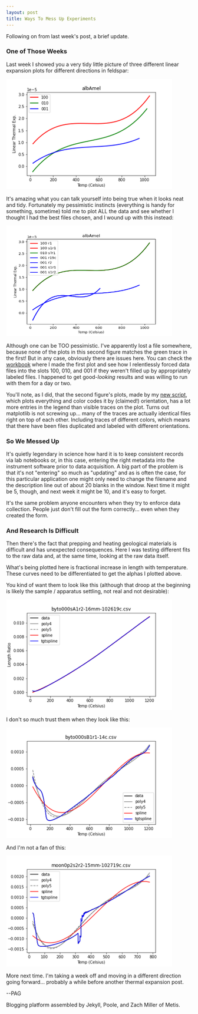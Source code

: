 ```yaml
---
layout: post
title: Ways To Mess Up Experiments
---
```


Following on from last week's post, a brief update.

### One of Those Weeks

Last week I showed you a very tidy little picture of three different linear expansion plots for different directions in feldspar:

<img src="../images/albAmel.png" alt="Albite1"
  title="Albite, tidy" width="450" height="300"/>  

It's amazing what you can talk yourself into being true when it looks neat and tidy. Fortunately my pessimistic instincts (everything is handy for something, sometime) told me to plot ALL the data and see whether I thought I had the best files chosen, and I wound up with this instead:

<img src="../images/albAmel2.png" alt="Albite2"
  title="Albite, messy" width="450" height="300"/>

Although one can be TOO pessimistic. I've apparently lost a file somewhere, because none of the plots in this second figure matches the green trace in the first! But in any case, obviously there are issues here. You can check the <a href="https://github.com/PAGiesting/thermal-expansion/blob/master/plot_scratch.ipynb">workbook</a> where I made the first plot and see how I relentlessly forced data files into the slots 100, 010, and 001 if they weren't filled up by appropriately labeled files. I happened to get good-*looking* results and was willing to run with them for a day or two.

You'll note, as I did, that the second figure's plots, made by my <a href="https://github.com/PAGiesting/thermal-expansion/blob/master/plot_all.py"> new script</a>, which plots everything and color codes it by (claimed!) orientation, has a lot more entries in the legend than visible traces on the plot. Turns out matplotlib is not screwing up... many of the traces are actually identical files right on top of each other. Including traces of different colors, which means that there have been files duplicated and labeled with different orientations.

### So We Messed Up

It's quietly legendary in science how hard it is to keep consistent records via lab notebooks or, in this case, entering the right metadata into the instrument software prior to data acquisition. A big part of the problem is that it's not "entering" so much as "updating" and as is often the case, for this particular application one might only need to change the filename and the description line out of about 20 blanks in the window. Next time it might be 5, though, and next week it might be 10, and it's easy to forget.

It's the same problem anyone encounters when they try to enforce data collection. People just don't fill out the form correctly... even when they created the form.

### And Research Is Difficult

Then there's the fact that prepping and heating geological materials is difficult and has unexpected consequences. Here I was testing different fits to the raw data and, at the same time, looking at the raw data itself.

What's being plotted here is fractional increase in length with temperature. These curves need to be differentiated to get the alphas I plotted above.

You kind of want them to look like this (although that droop at the beginning is likely the sample / apparatus settling, not real and not desirable):

<img src="../images/byto000sA1r2-16mm-102619c.png" alt="Good Bytownite" title="Good Bytownite" width="450" height="300"/>

I don't so much trust them when they look like this:

<img src="../images/byto000sB1r1-14c.png" alt="Bad Bytownite" title="Bad Bytownite" width="450" height="300"/>

And I'm not a fan of this:

<img src="../images/moon0p2s2r2-15mm-102719c.png" alt="Horrid Moonstone" title="Horrid Moonstone" width="450" height="300"/>

More next time. I'm taking a week off and moving in a different direction going forward... probably a while before another thermal expansion post.

--PAG

Blogging platform assembled by Jekyll, Poole, and Zach Miller of Metis.
